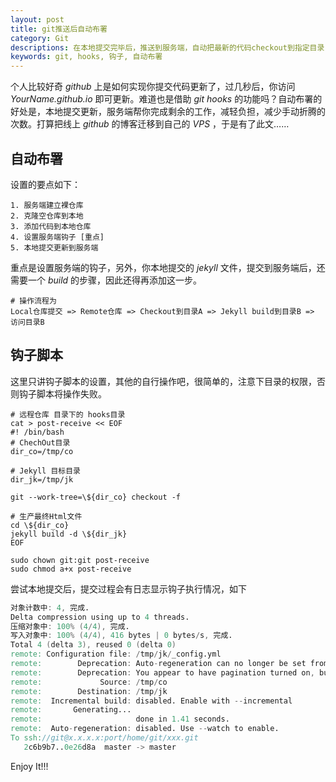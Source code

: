 ```yaml
---
layout: post
title: git推送后自动布署
category: Git
descriptions: 在本地提交完毕后，推送到服务端，自动把最新的代码checkout到指定目录，即可实现自动布署
keywords: git, hooks, 钩子, 自动布署
---
```


个人比较好奇 *github* 上是如何实现你提交代码更新了，过几秒后，你访问 *YourName.github.io* 即可更新。难道也是借助 *git hooks* 的功能吗？自动布署的好处是，本地提交更新，服务端帮你完成剩余的工作，减轻负担，减少手动折腾的次数。打算把线上 *github* 的博客迁移到自己的 *VPS* ，于是有了此文……

<!-- more --> 

## 自动布署

设置的要点如下：

```shell
1. 服务端建立裸仓库
2. 克隆空仓库到本地
3. 添加代码到本地仓库
4. 设置服务端钩子 [重点]
5. 本地提交更新到服务端
```

重点是设置服务端的钩子，另外，你本地提交的 *jekyll* 文件，提交到服务端后，还需要一个 *build* 的步骤，因此还得再添加这一步。

```shell
# 操作流程为
Local仓库提交 => Remote仓库 => Checkout到目录A => Jekyll build到目录B => 访问目录B
```

## 钩子脚本

这里只讲钩子脚本的设置，其他的自行操作吧，很简单的，注意下目录的权限，否则钩子脚本将操作失败。

```shell
# 远程仓库 目录下的 hooks目录
cat > post-receive << EOF
#! /bin/bash
# ChechOut目录
dir_co=/tmp/co

# Jekyll 目标目录
dir_jk=/tmp/jk

git --work-tree=\${dir_co} checkout -f

# 生产最终Html文件
cd \${dir_co}
jekyll build -d \${dir_jk}
EOF

sudo chown git:git post-receive
sudo chmod a+x post-receive
```

尝试本地提交后，提交过程会有日志显示钩子执行情况，如下

```verilog
对象计数中: 4, 完成.
Delta compression using up to 4 threads.
压缩对象中: 100% (4/4), 完成.
写入对象中: 100% (4/4), 416 bytes | 0 bytes/s, 完成.
Total 4 (delta 3), reused 0 (delta 0)
remote: Configuration file: /tmp/jk/_config.yml
remote:        Deprecation: Auto-regeneration can no longer be set from your configuration file(s). Use the --[no-]watch/-w command-line option instead.
remote:        Deprecation: You appear to have pagination turned on, but you haven't included the `jekyll-paginate` gem. Ensure you have `gems: [jekyll-paginate]` in your configuration file.
remote:             Source: /tmp/co
remote:        Destination: /tmp/jk
remote:  Incremental build: disabled. Enable with --incremental
remote:       Generating... 
remote:                     done in 1.41 seconds.
remote:  Auto-regeneration: disabled. Use --watch to enable.
To ssh://git@x.x.x.x:port/home/git/xxx.git
   2c6b9b7..0e26d8a  master -> master
```

Enjoy It!!!